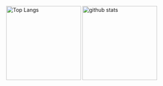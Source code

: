 <p align="left"> 
  <img alt="Top Langs" height="200px" src="https://github-readme-stats.vercel.app/api?username=is0383kk&count_private=true&theme=dracula&show_icons=true" />
  <img alt="github stats" height="200px" src="https://github-readme-stats.vercel.app/api/top-langs/?username=is0383kk&theme=dracula&layout=compact"  />
</p>
